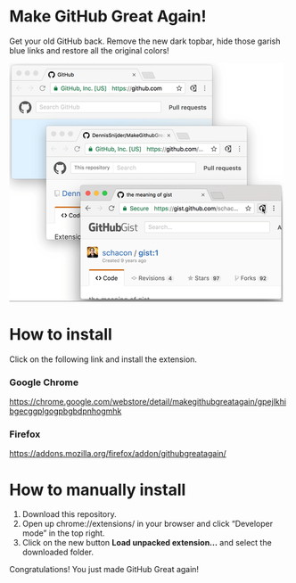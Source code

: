 # Make GitHub Great Again!
Get your old GitHub back. Remove the new dark topbar, hide those garish blue links and restore all the original colors!

![alt screenshot](assets/example.gif)

# How to install
Click on the following link and install the extension.

### Google Chrome
https://chrome.google.com/webstore/detail/makegithubgreatagain/gpejlkhibgecggplgogpbgbdpnhogmhk

### Firefox
https://addons.mozilla.org/firefox/addon/githubgreatagain/

# How to manually install
1. Download this repository.
2. Open up chrome://extensions/ in your browser and click “Developer mode” in the top right.
3. Click on the new button __Load unpacked extension...__ and select the downloaded folder.

Congratulations! You just made GitHub Great again!
